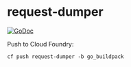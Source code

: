 request-dumper
==============

[![GoDoc](https://godoc.org/github.com/ematpl/request-dumper?status.svg)](https://godoc.org/github.com/ematpl/request-dumper)

Push to Cloud Foundry:

```
cf push request-dumper -b go_buildpack
```
